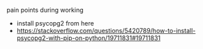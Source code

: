 pain points during working

- install psycopg2 from here
- https://stackoverflow.com/questions/5420789/how-to-install-psycopg2-with-pip-on-python/19711831#19711831